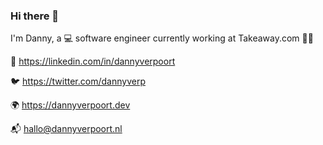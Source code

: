 ### Hi there 👋

I'm Danny, a 💻 software engineer currently working at Takeaway.com 🍲🥡

💼 https://linkedin.com/in/dannyverpoort

🐦 https://twitter.com/dannyverp

🌍 https://dannyverpoort.dev

📬 hallo@dannyverpoort.nl
